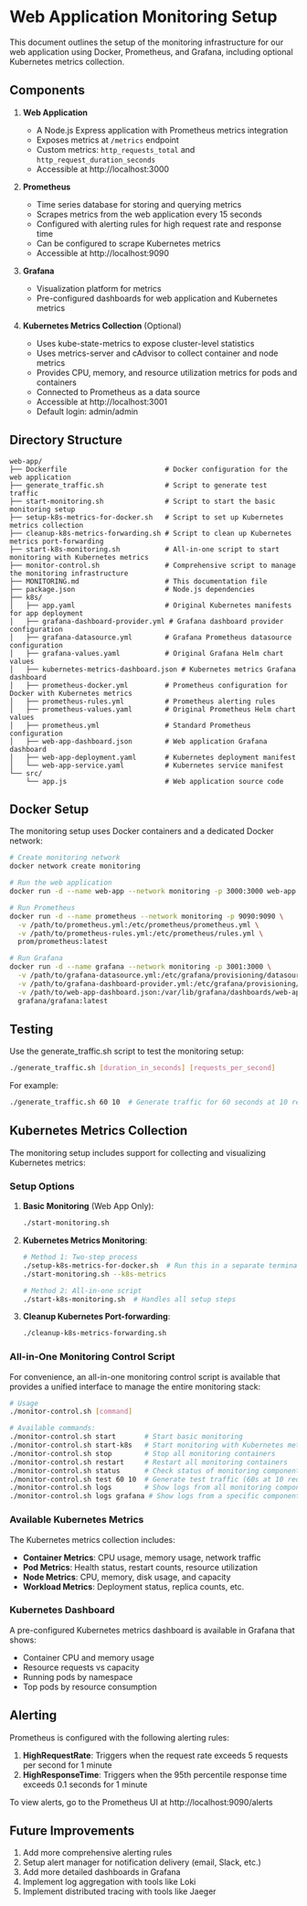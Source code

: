 # Web Application Monitoring Setup

This document outlines the setup of the monitoring infrastructure for our web application using Docker, Prometheus, and Grafana, including optional Kubernetes metrics collection.

## Components

1. **Web Application**
   - A Node.js Express application with Prometheus metrics integration
   - Exposes metrics at `/metrics` endpoint
   - Custom metrics: `http_requests_total` and `http_request_duration_seconds`
   - Accessible at http://localhost:3000

2. **Prometheus**
   - Time series database for storing and querying metrics
   - Scrapes metrics from the web application every 15 seconds
   - Configured with alerting rules for high request rate and response time
   - Can be configured to scrape Kubernetes metrics
   - Accessible at http://localhost:9090

3. **Grafana**
   - Visualization platform for metrics
   - Pre-configured dashboards for web application and Kubernetes metrics

4. **Kubernetes Metrics Collection** (Optional)
   - Uses kube-state-metrics to expose cluster-level statistics
   - Uses metrics-server and cAdvisor to collect container and node metrics
   - Provides CPU, memory, and resource utilization metrics for pods and containers
   - Connected to Prometheus as a data source
   - Accessible at http://localhost:3001
   - Default login: admin/admin

## Directory Structure

```
web-app/
├── Dockerfile                        # Docker configuration for the web application
├── generate_traffic.sh               # Script to generate test traffic
├── start-monitoring.sh               # Script to start the basic monitoring setup
├── setup-k8s-metrics-for-docker.sh   # Script to set up Kubernetes metrics collection
├── cleanup-k8s-metrics-forwarding.sh # Script to clean up Kubernetes metrics port-forwarding
├── start-k8s-monitoring.sh           # All-in-one script to start monitoring with Kubernetes metrics
├── monitor-control.sh                # Comprehensive script to manage the monitoring infrastructure
├── MONITORING.md                     # This documentation file
├── package.json                      # Node.js dependencies
├── k8s/
│   ├── app.yaml                      # Original Kubernetes manifests for app deployment
│   ├── grafana-dashboard-provider.yml # Grafana dashboard provider configuration
│   ├── grafana-datasource.yml        # Grafana Prometheus datasource configuration
│   ├── grafana-values.yaml           # Original Grafana Helm chart values
│   ├── kubernetes-metrics-dashboard.json # Kubernetes metrics Grafana dashboard
│   ├── prometheus-docker.yml         # Prometheus configuration for Docker with Kubernetes metrics
│   ├── prometheus-rules.yml          # Prometheus alerting rules
│   ├── prometheus-values.yaml        # Original Prometheus Helm chart values
│   ├── prometheus.yml                # Standard Prometheus configuration
│   ├── web-app-dashboard.json        # Web application Grafana dashboard
│   ├── web-app-deployment.yaml       # Kubernetes deployment manifest
│   └── web-app-service.yaml          # Kubernetes service manifest
└── src/
    └── app.js                        # Web application source code
```

## Docker Setup

The monitoring setup uses Docker containers and a dedicated Docker network:

```bash
# Create monitoring network
docker network create monitoring

# Run the web application
docker run -d --name web-app --network monitoring -p 3000:3000 web-app:latest

# Run Prometheus
docker run -d --name prometheus --network monitoring -p 9090:9090 \
  -v /path/to/prometheus.yml:/etc/prometheus/prometheus.yml \
  -v /path/to/prometheus-rules.yml:/etc/prometheus/rules.yml \
  prom/prometheus:latest

# Run Grafana
docker run -d --name grafana --network monitoring -p 3001:3000 \
  -v /path/to/grafana-datasource.yml:/etc/grafana/provisioning/datasources/datasource.yml \
  -v /path/to/grafana-dashboard-provider.yml:/etc/grafana/provisioning/dashboards/provider.yml \
  -v /path/to/web-app-dashboard.json:/var/lib/grafana/dashboards/web-app-dashboard.json \
  grafana/grafana:latest
```

## Testing

Use the generate_traffic.sh script to test the monitoring setup:

```bash
./generate_traffic.sh [duration_in_seconds] [requests_per_second]
```

For example:
```bash
./generate_traffic.sh 60 10  # Generate traffic for 60 seconds at 10 requests per second
```

## Kubernetes Metrics Collection

The monitoring setup includes support for collecting and visualizing Kubernetes metrics:

### Setup Options

1. **Basic Monitoring** (Web App Only):
   ```bash
   ./start-monitoring.sh
   ```

2. **Kubernetes Metrics Monitoring**:
   ```bash
   # Method 1: Two-step process
   ./setup-k8s-metrics-for-docker.sh  # Run this in a separate terminal
   ./start-monitoring.sh --k8s-metrics
   
   # Method 2: All-in-one script
   ./start-k8s-monitoring.sh  # Handles all setup steps
   ```

3. **Cleanup Kubernetes Port-forwarding**:
   ```bash
   ./cleanup-k8s-metrics-forwarding.sh
   ```

### All-in-One Monitoring Control Script

For convenience, an all-in-one monitoring control script is available that provides a unified interface to manage the entire monitoring stack:

```bash
# Usage
./monitor-control.sh [command]

# Available commands:
./monitor-control.sh start       # Start basic monitoring
./monitor-control.sh start-k8s   # Start monitoring with Kubernetes metrics
./monitor-control.sh stop        # Stop all monitoring containers
./monitor-control.sh restart     # Restart all monitoring containers
./monitor-control.sh status      # Check status of monitoring components
./monitor-control.sh test 60 10  # Generate test traffic (60s at 10 requests/sec)
./monitor-control.sh logs        # Show logs from all monitoring components
./monitor-control.sh logs grafana # Show logs from a specific component
```

### Available Kubernetes Metrics

The Kubernetes metrics collection includes:

- **Container Metrics**: CPU usage, memory usage, network traffic
- **Pod Metrics**: Health status, restart counts, resource utilization
- **Node Metrics**: CPU, memory, disk usage, and capacity
- **Workload Metrics**: Deployment status, replica counts, etc.

### Kubernetes Dashboard

A pre-configured Kubernetes metrics dashboard is available in Grafana that shows:
- Container CPU and memory usage
- Resource requests vs capacity
- Running pods by namespace
- Top pods by resource consumption

## Alerting

Prometheus is configured with the following alerting rules:

1. **HighRequestRate**: Triggers when the request rate exceeds 5 requests per second for 1 minute
2. **HighResponseTime**: Triggers when the 95th percentile response time exceeds 0.1 seconds for 1 minute

To view alerts, go to the Prometheus UI at http://localhost:9090/alerts

## Future Improvements

1. Add more comprehensive alerting rules
2. Setup alert manager for notification delivery (email, Slack, etc.)
3. Add more detailed dashboards in Grafana
4. Implement log aggregation with tools like Loki
5. Implement distributed tracing with tools like Jaeger
